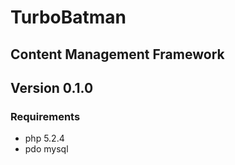 # TurboBatman

## Content Management Framework
## Version 0.1.0

### Requirements
* php 5.2.4
* pdo mysql